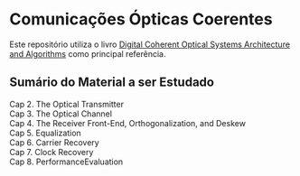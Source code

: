 # Comunicações Ópticas Coerentes

Este repositório utiliza o livro [Digital
Coherent Optical Systems Architecture and Algorithms](https://www.amazon.com.br/Digital-Coherent-Optical-Systems-Architecture/dp/3030665402/ref=sr_1_1?__mk_pt_BR=%C3%85M%C3%85%C5%BD%C3%95%C3%91&crid=3CIEB4R4W6ZSS&keywords=Digital+Coherent+Optical+Systems+Architecture+and+Algorithms&qid=1707700545&sprefix=digital+coherent+optical+systems+architecture+and+algorithms%2Caps%2C159&sr=8-1&ufe=app_do%3Aamzn1.fos.25548f35-0de7-44b3-b28e-0f56f3f96147) como principal referência.

## Sumário do Material a ser Estudado

Cap 2. The Optical Transmitter \
Cap 3. The Optical Channel \
Cap 4. The Receiver Front-End,
Orthogonalization, and Deskew \
Cap 5. Equalization \
Cap 6. Carrier Recovery \
Cap 7. Clock Recovery \
Cap 8. PerformanceEvaluation